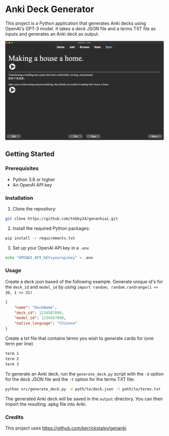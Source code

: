 # Anki Deck Generator

This project is a Python application that generates Anki decks using OpenAI's GPT-3 model. It takes a deck JSON file and a terms TXT file as inputs and generates an Anki deck as output.

![anki card example](images/anki_card_example.png)

## Getting Started

### Prerequisites

-   Python 3.8 or higher
-   An OpenAI API key

### Installation

1. Clone the repository:

```sh
git clone https://github.com/tebby24/genankiai.git
```

2. Install the required Python packages:

```sh
pip install -r requirements.txt
```

3. Set up your OpenAI API key in a `.env`

```sh
echo "OPENAI_API_KEY=yourapikey" > .env
```

### Usage

Create a deck json based of the following example. Generate unique id's for the `deck_id` and `model_id` by using `import random; random.randrange(1 << 30, 1 << 31)`

```json
{
    "name": "DeckName",
    "deck_id": 1234567890,
    "model_id": 1234567890,
    "native_language": "Chinese"
}
```

Create a txt file that contains terms you wish to generate cards for (one term per line)

```txt
term 1
term 2
term 3
```

To generate an Anki deck, run the `generate_deck.py` script with the `-d` option for the deck JSON file and the `-t` option for the terms TXT file:

```sh
python src/generate_deck.py -d path/to/deck.json -t path/to/terms.txt
```

The generated Anki deck will be saved in the `output` directory. You can then import the resulting .apkg file into Anki.

### Credits

This project uses https://github.com/kerrickstaley/genanki
